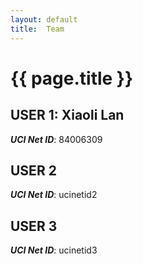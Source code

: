 ```yaml
---
layout: default
title:  Team
---
```


# {{ page.title }}


## USER 1: Xiaoli Lan
***UCI Net ID***: 84006309

## USER 2
***UCI Net ID***: ucinetid2

## USER 3
***UCI Net ID***: ucinetid3
